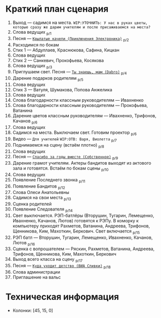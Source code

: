 # Краткий план сценария
1. Выход — садимся на места. `WIP:УТОЧНИТЬ: У нас в руках цветы, которые сразу же дарим учителям и после присаживаемся на места?`
2. Слова ведущих <sub>p/1</sub>
3. Песня — [`Крылатые качели (Приключения Электроника)`](texts/krylatye-kacheli.md) <sub>p/2</sub>
4. Расходимся по бокам
5. Стих 1 — Абдуллаев, Краснюкова, Сафина, Кицкан
6. Слова ведущих
7. Стих 2 — Санкевич, Прокофьева, Косякова
8. Слова ведущих <sub>p/3</sub>
9. Приглушаем свет. Песня — [`Ты знаешь, мам (Dabro)`](texts/dabro-ti-zhaesh-mam.md) <sub>p/4</sub>
10. Дарение подарков родителям <sub>p/5</sub>
11. Слова ведущих
12. Стих 3 — Ватуля, Шумакова, Попова Анжелика
13. Слова ведущих
14. Слова благодарности классным руководителям — Ивахненко
15. Слова благодарности классным руководителям — Прокофьева, Ватанина
16. Дарение цветов классным руководителям — Ивахненко, Трифонов, Качанов <sub>p/6</sub>
17. Слова ведущих
18. Садимся на места. Выключаем свет. Готовим проектор <sub>p/6</sub>
19. Видео — `Для учителей` `WIP:ОТВ: Варя, Виолетта` <sub>p/7</sub>
20. Поднимаемся на сцену (встаём плотно) <sub>p/8</sub>
21. Слова ведущих
22. Песня — [`Спасибо за годы вместе (Собственное)`](texts/spasibo-za-gody-vmeste.md) <sub>p/9</sub>
21. Дарение грамот учителям. Актеры бандитов выходят из актового зала и готовятся. Встаём по бокам сцены <sub>p/10</sub>
22. Слова ведущих
23. Появление Последнего звонка <sub>p/11</sub>
24. Появление Бандитов <sub>p/12</sub>
25. Слова Олеси Анатольевны
26. Садимся на свои места <sub>p/13</sub>
27. Сценка родителей
28. Появление Следователя <sub>p/14</sub>
29. Свет выключается. РЭП-батлёры (Вторушин, Тугарин, Лемещенко, Ивахненко, Качанов, Лютов) готовятся к РЭПу. В коморку к компьютеру приходят Рахметов, Ватанина, Андреева, Трифонов, Щенникова, Ким, Махоткин, Беркович. Свет включается <sub>p/15</sub>
30. РЭП батл — Вторушин, Тугарин, Лемещенко, Ивахненко, Качанов, Лютов <sub>p/16</sub>
31. Сценка с вопрошателем — Ряскин, Рахметов, Ватанина, Андреева, Трифонов, Щенникова, Ким, Махоткин, Беркович
32. Выход всего класса на сцену <sub>p/17</sub>
33. Песня — [`Куда уходит детство (ВИА Сливки)`](texts/kuda-uhodit-detstvo.md) <sub>p/18</sub>
34. Слова администрации
35. Приглашение на вальс

# Техническая информация
- Колонки: [45, 15, 0]
